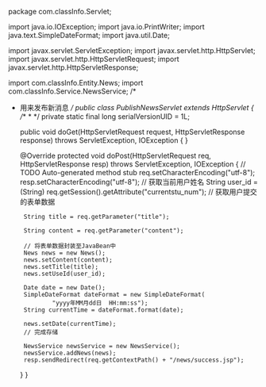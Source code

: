 package com.classInfo.Servlet;

import java.io.IOException;
import java.io.PrintWriter;
import java.text.SimpleDateFormat;
import java.util.Date;

import javax.servlet.ServletException;
import javax.servlet.http.HttpServlet;
import javax.servlet.http.HttpServletRequest;
import javax.servlet.http.HttpServletResponse;

import com.classInfo.Entity.News;
import com.classInfo.Service.NewsService;
/*
 * 用来发布新消息
 */
public class PublishNewsServlet extends HttpServlet {
	/**
	 * 
	 */
	private static final long serialVersionUID = 1L;

	public void doGet(HttpServletRequest request, HttpServletResponse response)
			throws ServletException, IOException {
	}

	@Override
	protected void doPost(HttpServletRequest req, HttpServletResponse resp)
			throws ServletException, IOException {
		// TODO Auto-generated method stub
		req.setCharacterEncoding("utf-8");
		resp.setCharacterEncoding("utf-8");
		// 获取当前用户姓名
		String user_id = (String) req.getSession().getAttribute("currentstu_num");
		// 获取用户提交的表单数据

		String title = req.getParameter("title");

		String content = req.getParameter("content");

		// 将表单数据封装至JavaBean中
		News news = new News();
		news.setContent(content);
		news.setTitle(title);
		news.setUseId(user_id);

		Date date = new Date();
		SimpleDateFormat dateFormat = new SimpleDateFormat(
				"yyyy年MM月dd日  HH:mm:ss");
		String currentTime = dateFormat.format(date);

		news.setDate(currentTime);
		// 完成存储

		NewsService newsService = new NewsService();
		newsService.addNews(news);
		resp.sendRedirect(req.getContextPath() + "/news/success.jsp");
	}
}
